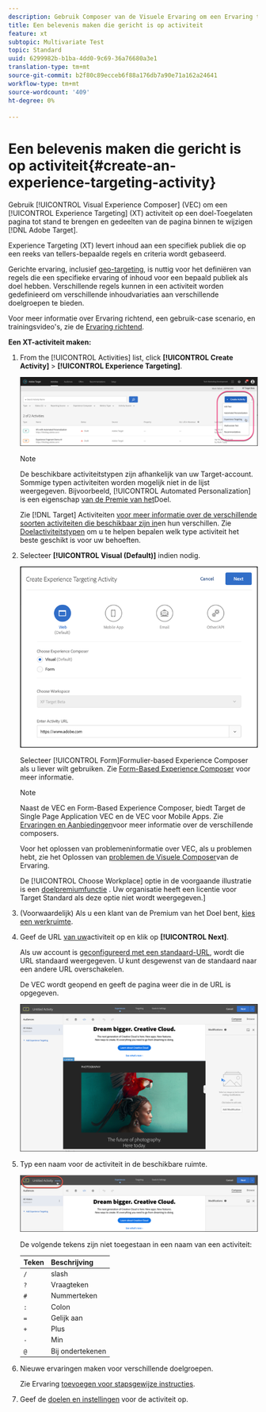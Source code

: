 ```yaml
---
description: Gebruik Composer van de Visuele Ervaring om een Ervaring tot stand te brengen richtend (XT) activiteit op een doel-Toegelaten pagina en om gedeelten van de pagina binnen Adobe Target te wijzigen.
title: Een belevenis maken die gericht is op activiteit
feature: xt
subtopic: Multivariate Test
topic: Standard
uuid: 6299982b-b1ba-4dd0-9c69-36a76680a3e1
translation-type: tm+mt
source-git-commit: b2f80c89ecceb6f88a176db7a90e71a162a24641
workflow-type: tm+mt
source-wordcount: '409'
ht-degree: 0%

---
```



# Een belevenis maken die gericht is op activiteit{#create-an-experience-targeting-activity}

Gebruik [!UICONTROL Visual Experience Composer] (VEC) om een [!UICONTROL Experience Targeting] (XT) activiteit op een doel-Toegelaten pagina tot stand te brengen en gedeelten van de pagina binnen te wijzigen [!DNL Adobe Target].

Experience Targeting (XT) levert inhoud aan een specifiek publiek die op een reeks van tellers-bepaalde regels en criteria wordt gebaseerd.

Gerichte ervaring, inclusief [geo-targeting](/help/c-target/c-audiences/c-target-rules/geo.md), is nuttig voor het definiëren van regels die een specifieke ervaring of inhoud voor een bepaald publiek als doel hebben. Verschillende regels kunnen in een activiteit worden gedefinieerd om verschillende inhoudvariaties aan verschillende doelgroepen te bieden.

Voor meer informatie over Ervaring richtend, een gebruik-case scenario, en trainingsvideo&#39;s, zie de [Ervaring richtend](/help/c-activities/t-experience-target/experience-target.md).

**Een XT-activiteit maken:**

1. From the [!UICONTROL Activities] list, click **[!UICONTROL Create Activity]** > **[!UICONTROL Experience Targeting]**.

   ![Activiteit maken > Gericht op ervaring](/help/c-activities/t-experience-target/t-xt-create/assets/xt_select-1.png)

   >[!NOTE]
   >
   >De beschikbare activiteitstypen zijn afhankelijk van uw Target-account. Sommige typen activiteiten worden mogelijk niet in de lijst weergegeven. Bijvoorbeeld, [!UICONTROL Automated Personalization] is een eigenschap [van de Premie van het](/help/c-intro/intro.md#premium)Doel.
   >
   >Zie [!DNL Target] Activiteiten [voor meer informatie over de verschillende soorten activiteiten die beschikbaar zijn in](../../../c-activities/activities.md#concept_D317A95A1AB54674BA7AB65C7985BA03)en hun verschillen. Zie [Doelactiviteitstypen](/help/c-activities/target-activities-guide.md) om u te helpen bepalen welk type activiteit het beste geschikt is voor uw behoeften.

1. Selecteer **[!UICONTROL Visual (Default)]** indien nodig.

   ![Het dialoogvenster Activiteit bij gerichte ervaring maken](/help/c-activities/t-experience-target/t-xt-create/assets/form_url-new.png)

   Selecteer [!UICONTROL Form]Formulier-based Experience Composer als u liever wilt gebruiken. Zie [Form-Based Experience Composer](/help/c-experiences/form-experience-composer.md) voor meer informatie.

   >[!NOTE]
   >
   >Naast de VEC en Form-Based Experience Composer, biedt Target de Single Page Application VEC en de VEC voor Mobile Apps. Zie [Ervaringen en Aanbiedingen](/help/c-experiences/experiences.md)voor meer informatie over de verschillende composers.
   >
   >Voor het oplossen van problemeninformatie over VEC, als u problemen hebt, zie het Oplossen van [problemen de Visuele Composer](/help/c-experiences/c-visual-experience-composer/r-troubleshoot-composer/troubleshoot-composer.md)van de Ervaring.
   >
   >De [!UICONTROL Choose Workplace] optie in de voorgaande illustratie is een [doelpremiumfunctie](/help/c-intro/intro.md) . Uw organisatie heeft een licentie voor Target Standard als deze optie niet wordt weergegeven.]

1. (Voorwaardelijk) Als u een klant van de Premium van het Doel bent, [kies een werkruimte](/help/administrating-target/c-user-management/property-channel/property-channel.md).

1. Geef de URL [van uw](../../../c-activities/t-experience-target/t-xt-create/xt-activity-url.md#concept_D28549AAA0A14E3BB5F05F32BE8ABC90)activiteit op en klik op **[!UICONTROL Next]**.

   Als uw account is [geconfigureerd met een standaard-URL](/help/administrating-target/visual-experience-composer-set-up.md), wordt die URL standaard weergegeven. U kunt desgewenst van de standaard naar een andere URL overschakelen.

   De VEC wordt geopend en geeft de pagina weer die in de URL is opgegeven.

   ![Gerichte ervaring binnen de VEC](/help/c-activities/t-experience-target/t-xt-create/assets/xt-in-vec.png)

1. Typ een naam voor de activiteit in de beschikbare ruimte.

   ![Naamveld](/help/c-activities/t-experience-target/t-xt-create/assets/xt_name-new.png)

   De volgende tekens zijn niet toegestaan in een naam van een activiteit:

   | Teken | Beschrijving |
   |--- |--- |
   | `/` | slash |
   | `?` | Vraagteken |
   | `#` | Nummerteken |
   | `:` | Colon |
   | `=` | Gelijk aan |
   | `+` | Plus |
   | `-` | Min |
   | `@` | Bij ondertekenen |

1. Nieuwe ervaringen maken voor verschillende doelgroepen.

   Zie Ervaring [toevoegen voor stapsgewijze instructies](/help/c-activities/t-experience-target/t-xt-create/xt-add-experience.md).

1. Geef de [doelen en instellingen](../../../c-activities/t-experience-target/t-xt-create/xt-goals-and-settings.md#reference_B25389FD6F3A4989801E740364B089CC) voor de activiteit op.